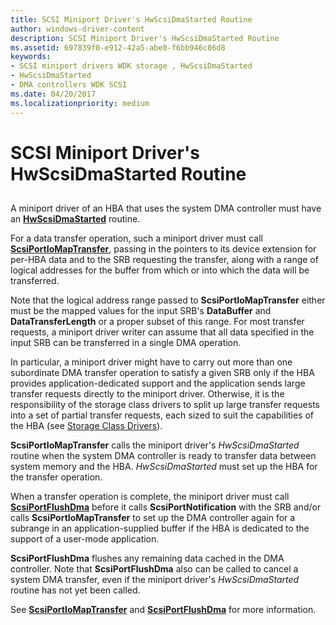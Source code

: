 ```yaml
---
title: SCSI Miniport Driver's HwScsiDmaStarted Routine
author: windows-driver-content
description: SCSI Miniport Driver's HwScsiDmaStarted Routine
ms.assetid: 697839f0-e912-42a5-abe0-f6bb946c86d8
keywords:
- SCSI miniport drivers WDK storage , HwScsiDmaStarted
- HwScsiDmaStarted
- DMA controllers WDK SCSI
ms.date: 04/20/2017
ms.localizationpriority: medium
---
```


# SCSI Miniport Driver's HwScsiDmaStarted Routine


## <span id="ddk_scsi_miniport_drivers_hwscsidmastarted_routine_kg"></span><span id="DDK_SCSI_MINIPORT_DRIVERS_HWSCSIDMASTARTED_ROUTINE_KG"></span>


A miniport driver of an HBA that uses the system DMA controller must have an [**HwScsiDmaStarted**](https://msdn.microsoft.com/library/windows/hardware/ff557291) routine.

For a data transfer operation, such a miniport driver must call [**ScsiPortIoMapTransfer**](https://msdn.microsoft.com/library/windows/hardware/ff564649), passing in the pointers to its device extension for per-HBA data and to the SRB requesting the transfer, along with a range of logical addresses for the buffer from which or into which the data will be transferred.

Note that the logical address range passed to **ScsiPortIoMapTransfer** either must be the mapped values for the input SRB's **DataBuffer** and **DataTransferLength** or a proper subset of this range. For most transfer requests, a miniport driver writer can assume that all data specified in the input SRB can be transferred in a single DMA operation.

In particular, a miniport driver might have to carry out more than one subordinate DMA transfer operation to satisfy a given SRB only if the HBA provides application-dedicated support and the application sends large transfer requests directly to the miniport driver. Otherwise, it is the responsibility of the storage class drivers to split up large transfer requests into a set of partial transfer requests, each sized to suit the capabilities of the HBA (see [Storage Class Drivers](storage-class-drivers.md)).

**ScsiPortIoMapTransfer** calls the miniport driver's *HwScsiDmaStarted* routine when the system DMA controller is ready to transfer data between system memory and the HBA. *HwScsiDmaStarted* must set up the HBA for the transfer operation.

When a transfer operation is complete, the miniport driver must call [**ScsiPortFlushDma**](https://msdn.microsoft.com/library/windows/hardware/ff564618) before it calls **ScsiPortNotification** with the SRB and/or calls **ScsiPortIoMapTransfer** to set up the DMA controller again for a subrange in an application-supplied buffer if the HBA is dedicated to the support of a user-mode application.

**ScsiPortFlushDma** flushes any remaining data cached in the DMA controller. Note that **ScsiPortFlushDma** also can be called to cancel a system DMA transfer, even if the miniport driver's *HwScsiDmaStarted* routine has not yet been called.

See [**ScsiPortIoMapTransfer**](https://msdn.microsoft.com/library/windows/hardware/ff564649) and [**ScsiPortFlushDma**](https://msdn.microsoft.com/library/windows/hardware/ff564618) for more information.

 

 




